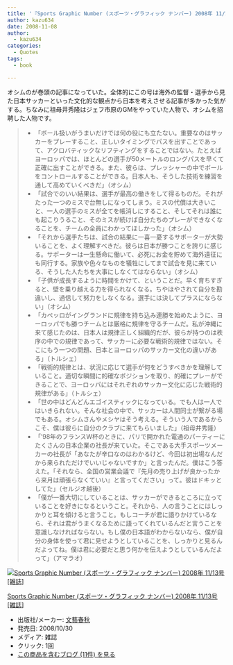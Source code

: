 ```yaml
---
title: '『Sports Graphic Number (スポーツ・グラフィック ナンバー) 2008年 11/13号 [雑誌]』で気になった部分'
author: kazu634
date: 2008-11-08
author:
  - kazu634
categories:
  - Quotes
tags:
  - book

---
```

<div class="section">
<p>
    オシムのが巻頭の記事になっていた。全体的にこの号は海外の監督・選手から見た日本サッカーといった文化的な観点から日本を考えさせる記事が多かった気がする。ちなみに祖母井秀隆はジェフ市原のGMをやっていた人物で、オシムを招聘した人物です。
</p>
  
<blockquote>
<ul>
<li>
        「ボール扱いがうまいだけでは何の役にも立たない。重要なのはサッカーをプレーすること、正しいタイミングでパスを出すことであって、アクロバティックなリフティングをすることではない。たとえばヨーロッパでは、ほとんどの選手が50メートルのロングパスを早くて正確に出すことができる。また、彼らは、プレッシャーの中でボールをコントロールすることができる。日本人も、そうした技術を練習を通して高めていくべきだ」（オシム）
</li>
<li>
        「試合でのいい結果は、選手が最高の働きをして得るものだ。それがたった一つのミスで台無しになってしまう。ミスの代償は大きいこと、一人の選手のミスが全てを帳消しにすること、そしてそれは誰にも起こりうること、そのミスが続けば自分たちのプレーができなくなることを、チームの全員にわかってほしかった」（オシム）
</li>
<li>
        「それから選手たちは、試合の結果に一喜一憂するサポーターが大勢いることを、よく理解すべきだ。彼らは日本が勝つことを誇りに感じる。サポーターは一生懸命に働いて、必死にお金を貯めて海外遠征にも同行する。家族や色々なものを犠牲にしてまで試合を見に来ている、そうした人たちを大事にしなくてはならない」（オシム）
</li>
<li>
        「子供が成長するように時間をかけて、ということだ。早く育ちすぎると、壁を乗り越える力を得られなくなる。ちやほやされて自分を勘違いし、過信して努力をしなくなる。選手には決してプラスにならない」（オシム）
</li>
<li>
        「カペッロがイングランドに規律を持ち込み連勝を始めたように、ヨーロッパでも勝つチームとは厳格に規律を守るチームだ。私が沖縄に来て感じたのは、日本人は規律正しく組織的だが、彼らが持つのは秩序の中での規律であって、サッカーに必要な戦術的規律ではない。そこにもう一つの問題、日本とヨーロッパのサッカー文化の違いがある」（トルシェ）
</li>
<li>
        「戦術的規律とは、状況に応じて選手が何をどうすべきかを理解していること。適切な瞬間に的確なポジションを取り、的確にプレーができることで、ヨーロッパにはそれぞれのサッカー文化に応じた戦術的規律がある」（トルシェ）
</li>
<li>
        「世の中はどんどんエゴイスティックになっている。でも人は一人ではいきられない。そんな社会の中で、サッカーは人間同士が繋がる場でもある。オシムさんやメシヤはそう考える。そういう人であるからこそ、僕は彼らに自分のクラブに来てもらいました」（祖母井秀隆）
</li>
<li>
        「&#8217;98年のフランスW杯のときに、パリで開かれた電通のパーティーにたくさんの日本企業の社長が来ていた。そこである大手スポーツメーカーの社長が「あなたが辛口なのはわかるけど、今回は初出場なんだから来られただけでいいじゃないですか」と言ったんだ。僕はこう答えた。「それなら、全国の営業会議で『先月の売り上げが良かったから来月は頑張らなくていい』と言ってください」って。彼はドキッとしてた」（セルジオ越後）
</li>
<li>
        「僕が一番大切にしていることは、サッカーができるところに立っていることを好きになるということ。それから、人の言うことにはしっかりと耳を傾けると言うこと。もしコーチが君に語りかけているなら、それは君がうまくなるために語ってくれているんだと言うことを意識しなければならない。もし僕の日本語がわからないなら、僕が自分の身体を使って君に見せようとしていることを、しっかりと見るんだよってね。僕は君に必要だと思う何かを伝えようとしているんだよって」（アマラオ）
</li>
</ul>
</blockquote>
  
<div class="hatena-asin-detail">
<a href="http://www.amazon.co.jp/dp/B001IUMSFG/?tag=hatena_st1-22&ascsubtag=d-7ibv" onclick="__gaTracker('send', 'event', 'outbound-article', 'http://www.amazon.co.jp/dp/B001IUMSFG/?tag=hatena_st1-22&ascsubtag=d-7ibv', '');"><img src="https://images-na.ssl-images-amazon.com/images/I/51wd9XH5H9L._SL160_.jpg" class="hatena-asin-detail-image" alt="Sports Graphic Number (スポーツ・グラフィック ナンバー) 2008年 11/13号 [雑誌]" title="Sports Graphic Number (スポーツ・グラフィック ナンバー) 2008年 11/13号 [雑誌]" /></a></p> 
    
<div class="hatena-asin-detail-info">
<p class="hatena-asin-detail-title">
<a href="http://www.amazon.co.jp/dp/B001IUMSFG/?tag=hatena_st1-22&ascsubtag=d-7ibv" onclick="__gaTracker('send', 'event', 'outbound-article', 'http://www.amazon.co.jp/dp/B001IUMSFG/?tag=hatena_st1-22&ascsubtag=d-7ibv', 'Sports Graphic Number (スポーツ・グラフィック ナンバー) 2008年 11/13号 [雑誌]');">Sports Graphic Number (スポーツ・グラフィック ナンバー) 2008年 11/13号 [雑誌]</a>
</p>
      
<ul>
<li>
<span class="hatena-asin-detail-label">出版社/メーカー:</span> <a href="http://d.hatena.ne.jp/keyword/%CA%B8%E9%BA%BD%D5%BD%A9" onclick="__gaTracker('send', 'event', 'outbound-article', 'http://d.hatena.ne.jp/keyword/%CA%B8%E9%BA%BD%D5%BD%A9', '文藝春秋');" class="keyword">文藝春秋</a>
</li>
<li>
<span class="hatena-asin-detail-label">発売日:</span> 2008/10/30
</li>
<li>
<span class="hatena-asin-detail-label">メディア:</span> 雑誌
</li>
<li>
<span class="hatena-asin-detail-label">クリック</span>: 1回
</li>
<li>
<a href="http://d.hatena.ne.jp/asin/B001IUMSFG" onclick="__gaTracker('send', 'event', 'outbound-article', 'http://d.hatena.ne.jp/asin/B001IUMSFG', 'この商品を含むブログ (11件) を見る');" target="_blank">この商品を含むブログ (11件) を見る</a>
</li>
</ul>
</div>
    
<div class="hatena-asin-detail-foot">
</div>
</div>
</div>

